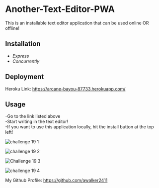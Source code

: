 # Another-Text-Editor-PWA

This is an installable text editor application that can be used online OR offline! 

## Installation

- *Express*
- *Concurrently*

## Deployment

Heroku Link: https://arcane-bayou-87733.herokuapp.com/

## Usage

-Go to the link listed above
<br>-Start writing in the text editor!
<br>-If you want to use this application locally, hit the install button at the top left!

![challenge 19 1](https://user-images.githubusercontent.com/120272622/224520873-32c0c32f-6b8f-4e1a-8553-b26004c195ca.PNG)

![challenge 19 2](https://user-images.githubusercontent.com/120272622/224520877-4da85e95-5ac7-41b1-aa9b-bfe508297f83.PNG)

![Challenge 19 3](https://user-images.githubusercontent.com/120272622/224520882-ac88114a-8f9d-46ab-9d03-f41e33f021f0.PNG)

![challenge 19 4](https://user-images.githubusercontent.com/120272622/224520886-2d37a136-a69d-4f74-958b-76b111894bcf.PNG)

My Github Profile: https://github.com/awalker2411
